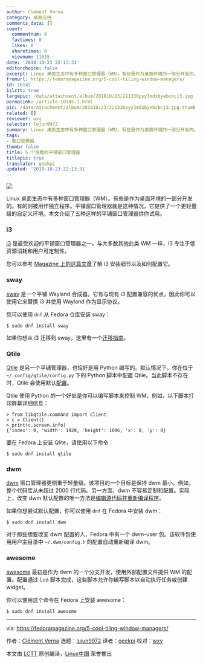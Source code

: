 ```yaml
---
author: Clément Verna
category: 桌面应用
comments_data: []
count:
  commentnum: 0
  favtimes: 0
  likes: 0
  sharetimes: 0
  viewnum: 11635
date: '2018-10-23 22:13:31'
editorchoice: false
excerpt: Linux 桌面生态中有多种窗口管理器（WM）。有些是作为桌面环境的一部分开发的。有的则被用作独立程序。平铺窗口管理器就是这种情况，它提供了一个更轻量级的自定义环境。
fromurl: https://fedoramagazine.org/5-cool-tiling-window-managers/
id: 10145
islctt: true
largepic: /data/attachment/album/201810/23/221336pyy3mdxbyebcbcj3.jpg
permalink: /article-10145-1.html
pic: /data/attachment/album/201810/23/221336pyy3mdxbyebcbcj3.jpg.thumb.jpg
related: []
reviewer: wxy
selector: lujun9972
summary: Linux 桌面生态中有多种窗口管理器（WM）。有些是作为桌面环境的一部分开发的。有的则被用作独立程序。平铺窗口管理器就是这种情况，它提供了一个更轻量级的自定义环境。
tags:
- 窗口管理器
thumb: false
title: 5 个很酷的平铺窗口管理器
titlepic: true
translator: geekpi
updated: '2018-10-23 22:13:31'
---
```


![](/data/attachment/album/201810/23/221336pyy3mdxbyebcbcj3.jpg)


Linux 桌面生态中有多种窗口管理器（WM）。有些是作为桌面环境的一部分开发的。有的则被用作独立程序。平铺窗口管理器就是这种情况，它提供了一个更轻量级的自定义环境。本文介绍了五种这样的平铺窗口管理器供你试用。


### i3


[i3](https://i3wm.org/) 是最受欢迎的平铺窗口管理器之一。与大多数其他此类 WM 一样，i3 专注于低资源消耗和用户可定制性。


您可以参考 [Magazine 上的这篇文章](https://fedoramagazine.org/getting-started-i3-window-manager/)了解 i3 安装细节以及如何配置它。


### sway


[sway](https://swaywm.org/) 是一个平铺 Wayland 合成器。它有与现有 i3 配置兼容的优点，因此你可以使用它来替换 i3 并使用 Wayland 作为显示协议。


您可以使用 `dnf` 从 Fedora 仓库安装 sway：



```
$ sudo dnf install sway
```

如果你想从 i3 迁移到 sway，这里有一个[迁移指南](https://github.com/swaywm/sway/wiki/i3-Migration-Guide)。


### Qtile


[Qtile](http://www.qtile.org/) 是另一个平铺管理器，也恰好是用 Python 编写的。默认情况下，你在位于 `~/.config/qtile/config.py` 下的 Python 脚本中配置 Qtile。当此脚本不存在时，Qtile 会使用默认[配置](https://github.com/qtile/qtile/blob/develop/libqtile/resources/default_config.py)。


Qtile 使用 Python 的一个好处是你可以编写脚本来控制 WM。例如，以下脚本打印屏幕详细信息：



```
> from libqtile.command import Client
> c = Client()
> print(c.screen.info)
{'index': 0, 'width': 1920, 'height': 1006, 'x': 0, 'y': 0}
```

要在 Fedora 上安装 Qlite，请使用以下命令：



```
$ sudo dnf install qtile
```

### dwm


[dwm](https://dwm.suckless.org/) 窗口管理器更侧重于轻量级。该项目的一个目标是保持 dwm 最小。例如，整个代码库从未超过 2000 行代码。另一方面，dwm 不容易定制和配置。实际上，改变 dwm 默认配置的唯一方法是[编辑源代码并重新编译程序](https://dwm.suckless.org/customisation/)。


如果你想尝试默认配置，你可以使用 `dnf` 在 Fedora 中安装 dwm：



```
$ sudo dnf install dwm
```

对于那些想要改变 dwm 配置的人，Fedora 中有一个 dwm-user 包。该软件包使用用户主目录中 `~/.dwm/config.h` 的配置自动重新编译 dwm。


### awesome


[awesome](https://awesomewm.org/) 最初是作为 dwm 的一个分支开发，使用外部配置文件提供 WM 的配置。配置通过 Lua 脚本完成，这些脚本允许你编写脚本以自动执行任务或创建 widget。


你可以使用这个命令在 Fedora 上安装 awesome：



```
$ sudo dnf install awesome
```



---


via: <https://fedoramagazine.org/5-cool-tiling-window-managers/>


作者：[Clément Verna](https://fedoramagazine.org) 选题：[lujun9972](https://github.com/lujun9972) 译者：[geekpi](https://github.com/geekpi) 校对：[wxy](https://github.com/wxy)


本文由 [LCTT](https://github.com/LCTT/TranslateProject) 原创编译，[Linux中国](https://linux.cn/) 荣誉推出